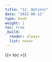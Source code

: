```yaml
---
title: "12. Options"
date: "2022-08-12"
type: book
weight: 1
toc: true
_build:
  render: always
  list: never
---
```


{{< toc >}}
